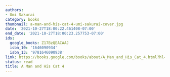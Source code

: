 ```yaml
---
authors:
- Umi Sakurai
category: books
thumbnail: a-man-and-his-cat-4-umi-sakurai-cover.jpg
date: '2021-10-27T18:00:22.461408-07:00'
end_date: '2021-10-27T18:00:23.257753-07:00'
ids:
  google_books: Z17BzQEACAAJ
  isbn_10: '1646090934'
  isbn_13: '9781646090938'
link: https://books.google.com/books/about/A_Man_and_His_Cat_4.html?hl=&id=Z17BzQEACAAJ
status: read
title: A Man and His Cat 4
---
```

